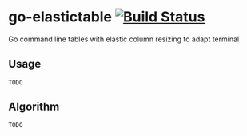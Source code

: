 # go-elastictable [![Build Status](https://travis-ci.org/rdsubhas/go-elastictable.svg?branch=master)](https://travis-ci.org/rdsubhas/go-elastictable)

Go command line tables with elastic column resizing to adapt terminal

## Usage

`TODO`

## Algorithm

`TODO`

